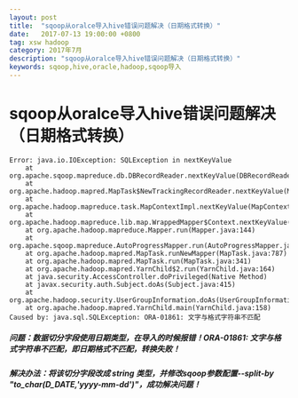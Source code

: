 ```yaml
---
layout: post
title:  "sqoop从oralce导入hive错误问题解决（日期格式转换）"
date:   2017-07-13 19:00:00 +0800
tag: xsw hadoop
category: 2017年7月
description: "sqoop从oralce导入hive错误问题解决（日期格式转换）"
keywords: sqoop,hive,oracle,hadoop,sqoop导入
---
```


# sqoop从oralce导入hive错误问题解决（日期格式转换）

```
Error: java.io.IOException: SQLException in nextKeyValue
	at org.apache.sqoop.mapreduce.db.DBRecordReader.nextKeyValue(DBRecordReader.java:277)
	at org.apache.hadoop.mapred.MapTask$NewTrackingRecordReader.nextKeyValue(MapTask.java:556)
	at org.apache.hadoop.mapreduce.task.MapContextImpl.nextKeyValue(MapContextImpl.java:80)
	at org.apache.hadoop.mapreduce.lib.map.WrappedMapper$Context.nextKeyValue(WrappedMapper.java:91)
	at org.apache.hadoop.mapreduce.Mapper.run(Mapper.java:144)
	at org.apache.sqoop.mapreduce.AutoProgressMapper.run(AutoProgressMapper.java:64)
	at org.apache.hadoop.mapred.MapTask.runNewMapper(MapTask.java:787)
	at org.apache.hadoop.mapred.MapTask.run(MapTask.java:341)
	at org.apache.hadoop.mapred.YarnChild$2.run(YarnChild.java:164)
	at java.security.AccessController.doPrivileged(Native Method)
	at javax.security.auth.Subject.doAs(Subject.java:415)
	at org.apache.hadoop.security.UserGroupInformation.doAs(UserGroupInformation.java:1709)
	at org.apache.hadoop.mapred.YarnChild.main(YarnChild.java:158)
Caused by: java.sql.SQLException: ORA-01861: 文字与格式字符串不匹配
```


##### 问题：数据切分字段使用日期类型，在导入的时候报错！ORA-01861: 文字与格式字符串不匹配，即日期格式不匹配，转换失败！


##### 解决办法：将该切分字段改成 string 类型，并修改sqoop参数配置--split-by "to_char(D_DATE,'yyyy-mm-dd')"，成功解决问题！

